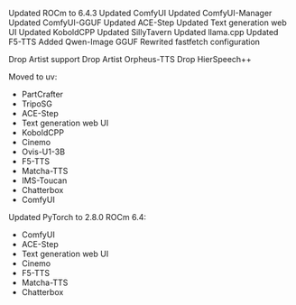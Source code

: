 Updated ROCm to 6.4.3
Updated ComfyUI
Updated ComfyUI-Manager
Updated ComfyUI-GGUF
Updated ACE-Step
Updated Text generation web UI
Updated KoboldCPP
Updated SillyTavern
Updated llama.cpp
Updated F5-TTS
Added Qwen-Image GGUF
Rewrited fastfetch configuration

Drop Artist support
Drop Artist Orpheus-TTS
Drop HierSpeech++

Moved to uv:
- PartCrafter
- TripoSG
- ACE-Step
- Text generation web UI
- KoboldCPP
- Cinemo
- Ovis-U1-3B
- F5-TTS
- Matcha-TTS
- IMS-Toucan
- Chatterbox
- ComfyUI

Updated PyTorch to 2.8.0 ROCm 6.4:
- ComfyUI
- ACE-Step
- Text generation web UI
- Cinemo
- F5-TTS
- Matcha-TTS
- Chatterbox